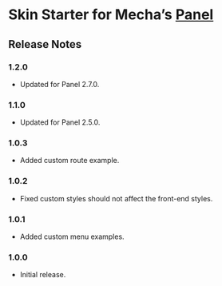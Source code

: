 Skin Starter for Mecha&rsquo;s [Panel](https://github.com/mecha-cms/x.panel)
=============================================================================

Release Notes
-------------

### 1.2.0

 - Updated for Panel 2.7.0.

### 1.1.0

 - Updated for Panel 2.5.0.

### 1.0.3

 - Added custom route example.

### 1.0.2

 - Fixed custom styles should not affect the front-end styles.

### 1.0.1

 - Added custom menu examples.

### 1.0.0

 - Initial release.